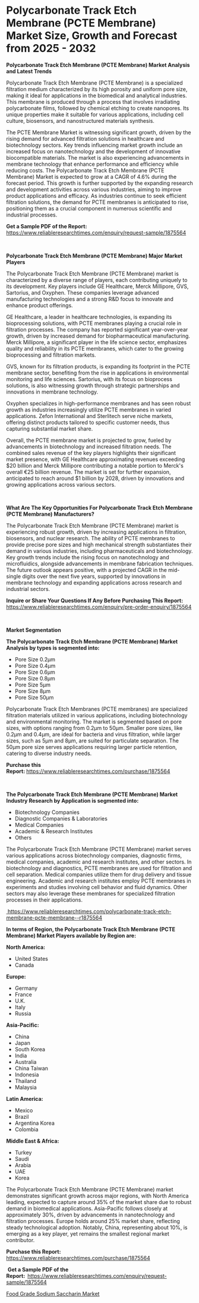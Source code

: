 <p><h1>Polycarbonate Track Etch Membrane (PCTE Membrane) Market Size, Growth and Forecast from 2025 - 2032</h1></p><p><strong>Polycarbonate Track Etch Membrane (PCTE Membrane) Market Analysis and Latest Trends</strong></p>
<p><p>Polycarbonate Track Etch Membrane (PCTE Membrane) is a specialized filtration medium characterized by its high porosity and uniform pore size, making it ideal for applications in the biomedical and analytical industries. This membrane is produced through a process that involves irradiating polycarbonate films, followed by chemical etching to create nanopores. Its unique properties make it suitable for various applications, including cell culture, biosensors, and nanostructured materials synthesis.</p><p>The PCTE Membrane Market is witnessing significant growth, driven by the rising demand for advanced filtration solutions in healthcare and biotechnology sectors. Key trends influencing market growth include an increased focus on nanotechnology and the development of innovative biocompatible materials. The market is also experiencing advancements in membrane technology that enhance performance and efficiency while reducing costs. The Polycarbonate Track Etch Membrane (PCTE Membrane) Market is expected to grow at a CAGR of 4.6% during the forecast period. This growth is further supported by the expanding research and development activities across various industries, aiming to improve product applications and efficacy. As industries continue to seek efficient filtration solutions, the demand for PCTE membranes is anticipated to rise, positioning them as a crucial component in numerous scientific and industrial processes.</p></p>
<p><strong>Get a Sample PDF of the Report:&nbsp;</strong> <a href="https://www.reliableresearchtimes.com/enquiry/request-sample/1875564?utm_campaign=2937&utm_medium=2&utm_source=Github&utm_content=ia&utm_term=03042025&utm_id=polycarbonate-track-etch-membrane-pcte-membrane">https://www.reliableresearchtimes.com/enquiry/request-sample/1875564</a></p>
<p>&nbsp;</p>
<p><strong>Polycarbonate Track Etch Membrane (PCTE Membrane) Major Market Players</strong></p>
<p><p>The Polycarbonate Track Etch Membrane (PCTE Membrane) market is characterized by a diverse range of players, each contributing uniquely to its development. Key players include GE Healthcare, Merck Millipore, GVS, Sartorius, and Oxyphen. These companies leverage advanced manufacturing technologies and a strong R&D focus to innovate and enhance product offerings.</p><p>GE Healthcare, a leader in healthcare technologies, is expanding its bioprocessing solutions, with PCTE membranes playing a crucial role in filtration processes. The company has reported significant year-over-year growth, driven by increased demand for biopharmaceutical manufacturing. Merck Millipore, a significant player in the life science sector, emphasizes quality and reliability in its PCTE membranes, which cater to the growing bioprocessing and filtration markets.</p><p>GVS, known for its filtration products, is expanding its footprint in the PCTE membrane sector, benefiting from the rise in applications in environmental monitoring and life sciences. Sartorius, with its focus on bioprocess solutions, is also witnessing growth through strategic partnerships and innovations in membrane technology.</p><p>Oxyphen specializes in high-performance membranes and has seen robust growth as industries increasingly utilize PCTE membranes in varied applications. Zefon International and Sterlitech serve niche markets, offering distinct products tailored to specific customer needs, thus capturing substantial market share.</p><p>Overall, the PCTE membrane market is projected to grow, fueled by advancements in biotechnology and increased filtration needs. The combined sales revenue of the key players highlights their significant market presence, with GE Healthcare approximating revenues exceeding $20 billion and Merck Millipore contributing a notable portion to Merck's overall €25 billion revenue. The market is set for further expansion, anticipated to reach around $1 billion by 2028, driven by innovations and growing applications across various sectors.</p></p>
<p>&nbsp;</p>
<p><strong>What Are The Key Opportunities For Polycarbonate Track Etch Membrane (PCTE Membrane) Manufacturers?</strong></p>
<p><p>The Polycarbonate Track Etch Membrane (PCTE Membrane) market is experiencing robust growth, driven by increasing applications in filtration, biosensors, and nuclear research. The ability of PCTE membranes to provide precise pore sizes and high mechanical strength substantiates their demand in various industries, including pharmaceuticals and biotechnology. Key growth trends include the rising focus on nanotechnology and microfluidics, alongside advancements in membrane fabrication techniques. The future outlook appears positive, with a projected CAGR in the mid-single digits over the next five years, supported by innovations in membrane technology and expanding applications across research and industrial sectors.</p></p>
<p><strong>Inquire or Share Your Questions If Any Before Purchasing This Report:</strong> <a href="https://www.reliableresearchtimes.com/enquiry/pre-order-enquiry/1875564?utm_campaign=2937&utm_medium=2&utm_source=Github&utm_content=ia&utm_term=03042025&utm_id=polycarbonate-track-etch-membrane-pcte-membrane">https://www.reliableresearchtimes.com/enquiry/pre-order-enquiry/1875564</a></p>
<p>&nbsp;</p>
<p><strong>Market Segmentation</strong></p>
<p><strong>The Polycarbonate Track Etch Membrane (PCTE Membrane) Market Analysis by types is segmented into:</strong></p>
<p><ul><li>Pore Size 0.2μm</li><li>Pore Size 0.4μm</li><li>Pore Size 0.6μm</li><li>Pore Size 0.8μm</li><li>Pore Size 5μm</li><li>Pore Size 8μm</li><li>Pore Size 50μm</li></ul></p>
<p><p>Polycarbonate Track Etch Membranes (PCTE membranes) are specialized filtration materials utilized in various applications, including biotechnology and environmental monitoring. The market is segmented based on pore sizes, with options ranging from 0.2μm to 50μm. Smaller pore sizes, like 0.2μm and 0.4μm, are ideal for bacteria and virus filtration, while larger sizes, such as 5μm and 8μm, are suited for particulate separation. The 50μm pore size serves applications requiring larger particle retention, catering to diverse industry needs.</p></p>
<p><strong>Purchase this Report:&nbsp;</strong><a href="https://www.reliableresearchtimes.com/purchase/1875564?utm_campaign=2937&utm_medium=2&utm_source=Github&utm_content=ia&utm_term=03042025&utm_id=polycarbonate-track-etch-membrane-pcte-membrane">https://www.reliableresearchtimes.com/purchase/1875564</a></p>
<p>&nbsp;</p>
<p><strong>The Polycarbonate Track Etch Membrane (PCTE Membrane) Market Industry Research by Application is segmented into:</strong></p>
<p><ul><li>Biotechnology Companies</li><li>Diagnostic Companies & Laboratories</li><li>Medical Companies</li><li>Academic & Research Institutes</li><li>Others</li></ul></p>
<p><p>The Polycarbonate Track Etch Membrane (PCTE Membrane) market serves various applications across biotechnology companies, diagnostic firms, medical companies, academic and research institutes, and other sectors. In biotechnology and diagnostics, PCTE membranes are used for filtration and cell separation. Medical companies utilize them for drug delivery and tissue engineering. Academic and research institutes employ PCTE membranes in experiments and studies involving cell behavior and fluid dynamics. Other sectors may also leverage these membranes for specialized filtration processes in their applications.</p></p>
<p><a href="https://www.reliableresearchtimes.com/polycarbonate-track-etch-membrane-pcte-membrane--r1875564?utm_campaign=2937&utm_medium=2&utm_source=Github&utm_content=ia&utm_term=03042025&utm_id=polycarbonate-track-etch-membrane-pcte-membrane">&nbsp;https://www.reliableresearchtimes.com/polycarbonate-track-etch-membrane-pcte-membrane--r1875564</a></p>
<p><strong>In terms of Region, the Polycarbonate Track Etch Membrane (PCTE Membrane) Market Players available by Region are:</strong></p>
<p>
    <p> <strong> North America: </strong>
        <ul>
            <li>United States</li>
            <li>Canada</li>
        </ul>
        </p> 
    <p> <strong> Europe: </strong>
        <ul>
            <li>Germany</li>
            <li>France</li>
            <li>U.K.</li>
            <li>Italy</li>
            <li>Russia</li>
        </ul>
        </p> 
    <p> <strong> Asia-Pacific: </strong>
        <ul>
            <li>China</li>
            <li>Japan</li>
            <li>South Korea</li>
            <li>India</li>
            <li>Australia</li>
            <li>China Taiwan</li>
            <li>Indonesia</li>
            <li>Thailand</li>
            <li>Malaysia</li>
        </ul>
        </p> 
    <p> <strong> Latin America: </strong>
        <ul>
            <li>Mexico</li>
            <li>Brazil</li>
            <li>Argentina Korea</li>
            <li>Colombia</li>
        </ul>
        </p> 
    <p> <strong> Middle East & Africa: </strong>
        <ul>
            <li>Turkey</li>
            <li>Saudi</li>
            <li>Arabia</li>
            <li>UAE</li>
            <li>Korea</li>
        </ul>
    </p>
    </p>
<p><p>The Polycarbonate Track Etch Membrane (PCTE Membrane) market demonstrates significant growth across major regions, with North America leading, expected to capture around 35% of the market share due to robust demand in biomedical applications. Asia-Pacific follows closely at approximately 30%, driven by advancements in nanotechnology and filtration processes. Europe holds around 25% market share, reflecting steady technological adoption. Notably, China, representing about 10%, is emerging as a key player, yet remains the smallest regional market contributor.</p></p>
<p><strong>Purchase this Report: </strong><a href="https://www.reliableresearchtimes.com/purchase/1875564?utm_campaign=2937&utm_medium=2&utm_source=Github&utm_content=ia&utm_term=03042025&utm_id=polycarbonate-track-etch-membrane-pcte-membrane">https://www.reliableresearchtimes.com/purchase/1875564</a></p>
<p>&nbsp;<strong>Get a Sample PDF of the Report:&nbsp;&nbsp;</strong><a href="https://www.reliableresearchtimes.com/enquiry/request-sample/1875564?utm_campaign=2937&utm_medium=2&utm_source=Github&utm_content=ia&utm_term=03042025&utm_id=polycarbonate-track-etch-membrane-pcte-membrane">https://www.reliableresearchtimes.com/enquiry/request-sample/1875564</a></p>
<p><strong></strong></p>
<p><p><a href="https://github.com/mriwacraane/Market-Research-Report-List-1/blob/main/food-grade-sodium-saccharin-market.md?utm_campaign=2937&utm_medium=2&utm_source=Github&utm_content=ia&utm_term=03042025&utm_id=polycarbonate-track-etch-membrane-pcte-membrane">Food Grade Sodium Saccharin Market</a></p></p>